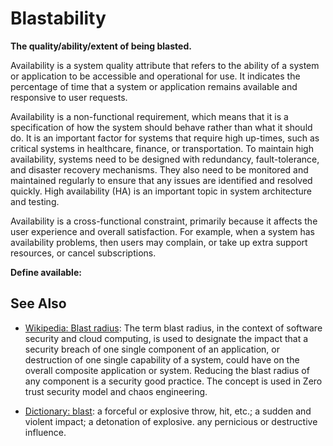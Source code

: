 # Blastability

**The quality/ability/extent of being blasted.**

<span data-chatgpt-prompt="explain blastability (system quality attribute, non-functional requirement, cross-functional constraint)">

Availability is a system quality attribute that refers to the ability of a system or application to be accessible and operational for use. It indicates the percentage of time that a system or application remains available and responsive to user requests.

Availability is a non-functional requirement, which means that it is a specification of how the system should behave rather than what it should do. It is an important factor for systems that require high up-times, such as critical systems in healthcare, finance, or transportation. To maintain high availability, systems need to be designed with redundancy, fault-tolerance, and disaster recovery mechanisms. They also need to be monitored and maintained regularly to ensure that any issues are identified and resolved quickly. High availability (HA) is an important topic in system architecture and testing.

Availability is a cross-functional constraint, primarily because it affects the user experience and overall satisfaction. For example, when a system has availability problems, then users may complain, or take up extra support resources, or cancel subscriptions.

</span>

**Define available:** <span data-chatgpt-prompt="define blastable (computers and software)"></span>

## See Also

* [Wikipedia: Blast radius](https://wikipedia.org/wiki/Blast_radius): The term blast radius, in the context of software security and cloud computing, is used to designate the impact that a security breach of one single component of an application, or destruction of one single capability of a system, could have on the overall composite application or system. Reducing the blast radius of any component is a security good practice. The concept is used in Zero trust security model and chaos engineering.

* [Dictionary: blast](https://www.dictionary.com/browse/blat): a forceful or explosive throw, hit, etc.; a sudden and violent impact; a detonation of explosive. any pernicious or destructive influence.


